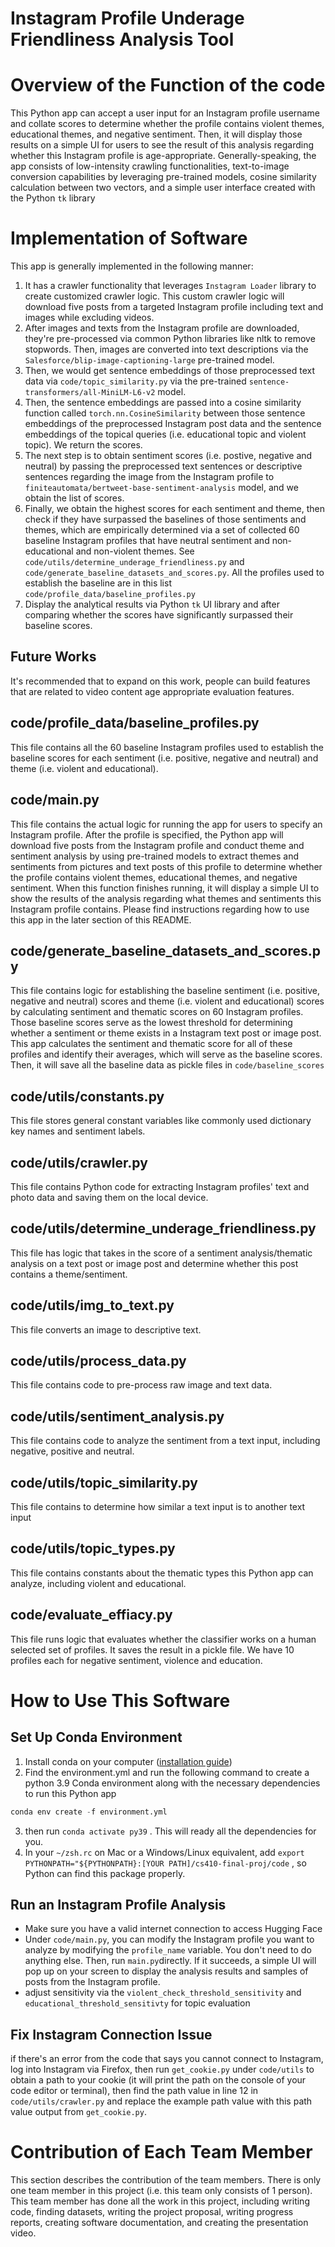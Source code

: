 # Instagram Profile Underage Friendliness Analysis Tool

# Overview of the Function of the code
This Python app can accept a user input for an Instagram profile username and collate scores to determine whether the profile contains violent themes, educational themes, and negative sentiment. Then, it will display those results on a simple UI for users to see the result of this analysis regarding whether this Instagram profile is age-appropriate. Generally-speaking, the app consists of low-intensity crawling functionalities, text-to-image conversion capabilities by leveraging pre-trained models, cosine similarity calculation between two vectors, and a simple user interface created with the Python `tk` library
 
# Implementation of Software
This app is generally implemented in the following manner:
1. It has a crawler functionality that leverages `Instagram Loader` library to create customized crawler logic. This custom crawler logic will download five posts from a targeted Instagram profile including text and images while excluding videos.
2.  After images and texts from the Instagram profile are downloaded, they're pre-processed via common Python libraries like nltk to remove stopwords. Then, images are converted into text descriptions via the `Salesforce/blip-image-captioning-large` pre-trained model.
3. Then, we would get sentence embeddings of those preprocessed text data via `code/topic_similarity.py` via the pre-trained `sentence-transformers/all-MiniLM-L6-v2` model. 
4. Then, the sentence embeddings are passed into a cosine similarity function called `torch.nn.CosineSimilarity` between those sentence embeddings of the preprocessed Instagram post data and the sentence embeddings of the topical queries (i.e. educational topic and violent topic). We return the scores.
5. The next step is to obtain sentiment scores (i.e. postive, negative and neutral) by passing the preprocessed text sentences or descriptive sentences regarding the image from the Instagram profile to `finiteautomata/bertweet-base-sentiment-analysis` model, and we obtain the list of scores.
6. Finally, we obtain the highest scores for each sentiment and theme, then check if they have surpassed the baselines of those sentiments and themes, which are empirically determined via a set of collected 60 baseline Instagram profiles that have neutral sentiment and non-educational and non-violent themes. See ` code/utils/determine_underage_friendliness.py` and `code/generate_baseline_datasets_and_scores.py`. All the profiles used to establish the baseline are in this list `code/profile_data/baseline_profiles.py`
7. Display the analytical results via Python `tk` UI library and after comparing whether the scores have significantly surpassed their baseline scores.

## Future Works
It's recommended that to expand on this work, people can build features that are related to video content age appropriate evaluation features. 


## code/profile_data/baseline_profiles.py
This file contains all the 60 baseline Instagram profiles used to establish the baseline scores for each sentiment (i.e. positive, negative and neutral) and theme (i.e. violent and educational). 

## code/main.py
This file contains the actual logic for running the app for users to specify an Instagram profile. After the profile is specified, the Python app will download five posts from the Instagram profile and conduct theme and sentiment analysis by using pre-trained models to extract themes and sentiments from pictures and text posts of this profile to determine whether the profile contains violent themes, educational themes, and negative sentiment. When this function finishes running, it will display a simple UI to show the results of the analysis regarding what themes and sentiments this Instagram profile contains.
Please find instructions regarding how to use this app in the later section of this README.

## code/generate_baseline_datasets_and_scores.py
This file contains logic for establishing the baseline sentiment (i.e. positive, negative and neutral) scores and theme (i.e. violent and educational) scores by calculating sentiment and thematic scores on 60 Instagram profiles. Those baseline scores serve as the lowest threshold for determining whether a sentiment or theme exists in a Instagram text post or image post. This app calculates the sentiment and thematic score for all of these profiles and identify their averages, which will serve as the baseline scores. Then, it will save all the baseline data as pickle files in `code/baseline_scores`

## code/utils/constants.py
This file stores general constant variables like commonly used dictionary key names and sentiment labels.
## code/utils/crawler.py
This file contains Python code for extracting Instagram profiles' text and photo data and saving them on the local device.
## code/utils/determine_underage_friendliness.py
This file has logic that takes in the score of a sentiment analysis/thematic analysis on a text post or image post and determine whether this post contains a theme/sentiment.
## code/utils/img_to_text.py
This file converts an image to descriptive text.
## code/utils/process_data.py
 This file contains code to pre-process raw image and text data.
## code/utils/sentiment_analysis.py
This file contains code to analyze the sentiment from a text input, including negative, positive and neutral.
## code/utils/topic_similarity.py
This file contains to determine how similar a text input is to another text input
## code/utils/topic_types.py
This file contains constants about the thematic types this Python app can analyze, including violent and educational.   
## code/evaluate_effiacy.py
This file runs logic that evaluates whether the classifier works on a human selected set of profiles. It saves the result in a pickle file. We have 10 profiles each for negative sentiment, violence and education.


# How to Use This Software
## Set Up Conda Environment
1. Install conda on your computer ([installation guide](https://conda.io/projects/conda/en/latest/user-guide/install/index.html))
2. Find the environment.yml and run the following command to create a python 3.9 Conda environment along with the necessary dependencies to run this Python app 
```python
conda env create -f environment.yml
``` 
3. then run `conda activate py39` . This will ready all the dependencies for you.
4. In your `~/zsh.rc` on Mac or a Windows/Linux equivalent, add `export PYTHONPATH="${PYTHONPATH}:[YOUR PATH]/cs410-final-proj/code` , so Python can find this package properly.

## Run an Instagram Profile Analysis
* Make sure you have a valid internet connection to access Hugging Face
* Under `code/main.py`, you can modify the Instagram profile you want to analyze by modifying the `profile_name` variable. You don't need to do anything else. Then, run `main.py`directly. If it succeeds, a simple UI will pop up on your screen to display the analysis results and samples of posts from the Instagram profile.
* adjust sensitivity via the `violent_check_threshold_sensitivity` and `educational_threshold_sensitivty` for topic evaluation

## Fix Instagram Connection Issue
if there's an error from the code that says you cannot connect to Instagram, log into Instagram via Firefox, then run `get_cookie.py` under `code/utils` to obtain a path to your cookie (it will print the path on the console of your code editor or terminal), then find the path value in line 12 in `code/utils/crawler.py` and replace the example path value with this path value output from `get_cookie.py`. 

# Contribution of Each Team Member

This section describes the contribution of the team members. There is only one team member in this project (i.e. this team only consists of 1 person). This team member has done all the work in this project, including writing code, finding datasets, writing the project proposal, writing progress reports, creating software documentation, and creating the presentation video.


